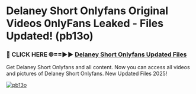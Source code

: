 # Delaney Short Onlyfans Original Videos 0nlyFans Leaked - Files Updated! (pb13o)

<h3>🔴 CLICK HERE 🌐==►► <a href="https://tinyurl.com/2wckxsce" rel="nofollow">Delaney Short Onlyfans Updated Files</a></h3>

Get Delaney Short Onlyfans and all content. Now you can access all videos and pictures of Delaney Short Onlyfans. New Updated Files 2025!

[![pb13o](https://i.imgur.com/AFduVYN.gif)](https://tinyurl.com/2wckxsce)
